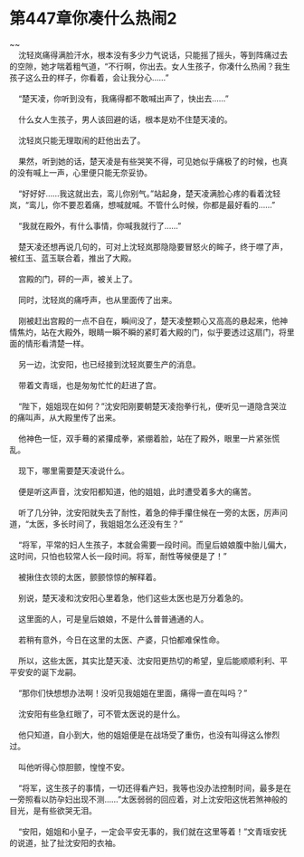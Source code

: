 # 第447章你凑什么热闹2
~~<br>&nbsp;&nbsp;&nbsp;&nbsp;沈轻岚痛得满脸汗水，根本没有多少力气说话，只能摇了摇头，等到阵痛过去的空隙，她才喘着粗气道，“不行啊，你出去。女人生孩子，你凑什么热闹？我生孩子这么丑的样子，你看着，会让我分心……”<br><br>&nbsp;&nbsp;&nbsp;&nbsp;“楚天凌，你听到没有，我痛得都不敢喊出声了，快出去……”<br><br>&nbsp;&nbsp;&nbsp;&nbsp;什么女人生孩子，男人该回避的话，根本是劝不住楚天凌的。<br><br>&nbsp;&nbsp;&nbsp;&nbsp;沈轻岚只能无理取闹的赶他出去了。<br><br>&nbsp;&nbsp;&nbsp;&nbsp;果然，听到她的话，楚天凌是有些哭笑不得，可见她似乎痛极了的时候，也真的没有喊上一声，心里便只能无奈妥协。<br><br>&nbsp;&nbsp;&nbsp;&nbsp;“好好好……我这就出去，鸾儿你别气。”站起身，楚天凌满脸心疼的看着沈轻岚，“鸾儿，你不要忍着痛，想喊就喊。不管什么时候，你都是最好看的……”<br><br>&nbsp;&nbsp;&nbsp;&nbsp;“我就在殿外，有什么事情，你喊我就行了……”<br><br>&nbsp;&nbsp;&nbsp;&nbsp;楚天凌还想再说几句的，可对上沈轻岚那隐隐要冒怒火的眸子，终于噤了声，被红玉、蓝玉联合着，推出了大殿。<br><br>&nbsp;&nbsp;&nbsp;&nbsp;宫殿的门，砰的一声，被关上了。<br><br>&nbsp;&nbsp;&nbsp;&nbsp;同时，沈轻岚的痛呼声，也从里面传了出来。<br><br>&nbsp;&nbsp;&nbsp;&nbsp;刚被赶出宫殿的一点不自在，瞬间没了，楚天凌整颗心又高高的悬起来，他神情焦灼，站在大殿外，眼睛一瞬不瞬的紧盯着大殿的门，似乎要透过这扇门，将里面的情形看清楚一样。<br><br>&nbsp;&nbsp;&nbsp;&nbsp;另一边，沈安阳，也已经接到沈轻岚要生产的消息。<br><br>&nbsp;&nbsp;&nbsp;&nbsp;带着文青瑶，也是匆匆忙忙的赶进了宫。<br><br>&nbsp;&nbsp;&nbsp;&nbsp;“陛下，姐姐现在如何？”沈安阳刚要朝楚天凌抱拳行礼，便听见一道隐含哭泣的痛叫声，从大殿里传了出来。<br><br>&nbsp;&nbsp;&nbsp;&nbsp;他神色一怔，双手蓦的紧攥成拳，紧绷着脸，站在了殿外，眼里一片紧张慌乱。<br><br>&nbsp;&nbsp;&nbsp;&nbsp;现下，哪里需要楚天凌说什么。<br><br>&nbsp;&nbsp;&nbsp;&nbsp;便是听这声音，沈安阳都知道，他的姐姐，此时遭受着多大的痛苦。<br><br>&nbsp;&nbsp;&nbsp;&nbsp;听了几分钟，沈安阳就失去了耐性，着急的伸手攥住候在一旁的太医，厉声问道，“太医，多长时间了，我姐姐怎么还没有生？”<br><br>&nbsp;&nbsp;&nbsp;&nbsp;“将军，平常的妇人生孩子，本就会需要一段时间。而皇后娘娘腹中胎儿偏大，这时间，只怕也较常人长一段时间。将军，耐性等候便是了！”<br><br>&nbsp;&nbsp;&nbsp;&nbsp;被揪住衣领的太医，颤颤惊惊的解释着。<br><br>&nbsp;&nbsp;&nbsp;&nbsp;别说，楚天凌和沈安阳心里着急，他们这些太医也是万分着急的。<br><br>&nbsp;&nbsp;&nbsp;&nbsp;这里面的人，可是皇后娘娘，不是什么普普通通的人。<br><br>&nbsp;&nbsp;&nbsp;&nbsp;若稍有意外，今日在这里的太医、产婆，只怕都难保性命。<br><br>&nbsp;&nbsp;&nbsp;&nbsp;所以，这些太医，其实比楚天凌、沈安阳更热切的希望，皇后能顺顺利利、平平安安的诞下龙嗣。<br><br>&nbsp;&nbsp;&nbsp;&nbsp;“那你们快想想办法啊！没听见我姐姐在里面，痛得一直在叫吗？”<br><br>&nbsp;&nbsp;&nbsp;&nbsp;沈安阳有些急红眼了，可不管太医说的是什么。<br><br>&nbsp;&nbsp;&nbsp;&nbsp;他只知道，自小到大，他的姐姐便是在战场受了重伤，也没有叫得这么惨烈过。<br><br>&nbsp;&nbsp;&nbsp;&nbsp;叫他听得心惊胆颤，惶惶不安。<br><br>&nbsp;&nbsp;&nbsp;&nbsp;“将军，这生孩子的事情，一切还得看产妇，我等也没办法控制时间，最多是在一旁照看以防孕妇出现不测……”太医弱弱的回应着，对上沈安阳这恍若煞神般的目光，是有些欲哭无泪。<br><br>&nbsp;&nbsp;&nbsp;&nbsp;“安阳，姐姐和小皇子，一定会平安无事的，我们就在这里等着！”文青瑶安抚的说道，扯了扯沈安阳的衣袖。<br><br>
                    

<script>_fwqdsqadxfw()</script>
<div><script>_dfwf1dw();</script></div>
<div><script>_dfwf1agdw();</script></div>
                